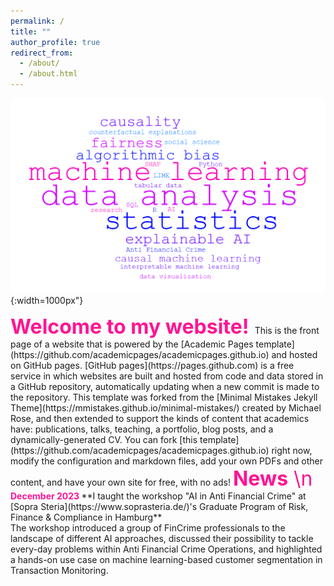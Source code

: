 ```yaml
---
permalink: /
title: ""
author_profile: true
redirect_from: 
  - /about/
  - /about.html
---
```

![wordcloud](/images/wordcloud.png){:width=1000px"}

<font size="6">  
<font color="DeepPink">
<strong>Welcome to my website!</strong>
</font>
</font>
This is the front page of a website that is powered by the [Academic Pages template](https://github.com/academicpages/academicpages.github.io) and hosted on GitHub pages. [GitHub pages](https://pages.github.com) is a free service in which websites are built and hosted from code and data stored in a GitHub repository, automatically updating when a new commit is made to the repository. This template was forked from the [Minimal Mistakes Jekyll Theme](https://mmistakes.github.io/minimal-mistakes/) created by Michael Rose, and then extended to support the kinds of content that academics have: publications, talks, teaching, a portfolio, blog posts, and a dynamically-generated CV. You can fork [this template](https://github.com/academicpages/academicpages.github.io) right now, modify the configuration and markdown files, add your own PDFs and other content, and have your own site for free, with no ads!

<font size="6">  
<font color="DeepPink">
<strong>News</strong> \n
</font>
</font> 

<font color="DeepPink">
<strong>December 2023 </strong> 
</font> **I taught the workshop "AI in Anti Financial Crime" at [Sopra Steria](https://www.soprasteria.de/)'s Graduate Program of Risk, Finance & Compliance in Hamburg**
<br>
The workshop introduced a group of FinCrime professionals to the landscape of different AI approaches, discussed their possibility to tackle every-day problems within Anti Financial Crime Operations, and highlighted a hands-on use case on machine learning-based customer segmentation in Transaction Monitoring. 
